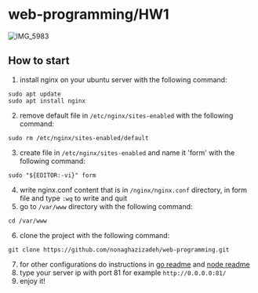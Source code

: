 # web-programming/HW1
![IMG_5983](https://user-images.githubusercontent.com/59199865/138674498-471b4d16-9e3d-47cc-98e9-43576fb9df7e.JPG)
## How to start
1. install nginx on your ubuntu server with the following command: </br>
```
sudo apt update
sudo apt install nginx
```
2. remove default file in `/etc/nginx/sites-enabled` with the following command: </br>
```
sudo rm /etc/nginx/sites-enabled/default
```
3. create file in `/etc/nginx/sites-enabled` and name it 'form' with the following command:</br>
```
sudo "${EDITOR:-vi}" form
```
4. write nginx.conf content that is in `/nginx/nginx.conf` directory, in form file and type `:wq` to write and quit  </br> 
5. go to `/var/www` directory with the following command: </br>
```
cd /var/www
```
6. clone the project with the following command: </br>
```
git clone https://github.com/nonaghazizadeh/web-programming.git
```
7. for other configurations do instructions in [go readme](https://github.com/nonaghazizadeh/web-programming/blob/master/HW1/go/README.md) and [node readme](https://github.com/nonaghazizadeh/web-programming/blob/master/HW1/node/README.md)
7. type your server ip with port 81 for example `http://0.0.0.0:81/` </br>
8. enjoy it!
